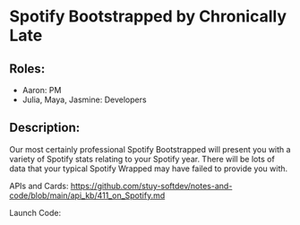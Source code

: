 # Spotify Bootstrapped by Chronically Late

## Roles:
- Aaron: PM
- Julia, Maya, Jasmine: Developers

## Description:
Our most certainly professional Spotify Bootstrapped will present you with a variety of Spotify stats relating to your Spotify year. There will be lots of data that your typical Spotify Wrapped may have failed to provide you with.

APIs and Cards:
https://github.com/stuy-softdev/notes-and-code/blob/main/api_kb/411_on_Spotify.md

Launch Code:
